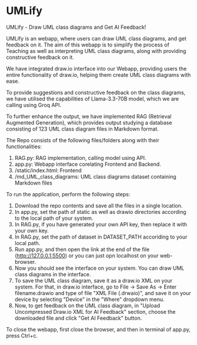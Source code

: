 # UMLify
UMLify - Draw UML class diagrams and Get AI Feedback!

UMLify is an webapp, where users can draw UML class diagrams, and get feedback on it. The aim of this webapp is to simplify the process of Teaching as well as interpreting UML class diagrams, along with providing constructive
feedback on it.

We have integrated draw.io interface into our Webapp, providing users the entire functionality of draw.io, helping them create UML class diagrams with ease.

To provide suggestions and constructive feedback on the class diagrams, we have utilised the capabilities of Llama-3.3-70B model, which we are calling using Groq API.

To further enhance the output, we have implemented RAG (Retrieval Augmented Generation), which provides output studying a database consisting of 123 UML class diagram files in Markdown format.

The Repo consists of the following files/folders along with their functionalities:
1. RAG.py: RAG implementation, calling model using API.
2. app.py: Webapp interface corelating Frontend and Backend.
3. /static/index.html: Frontend
4. /md_UML_class_diagrams: UML class diagrams dataset containing Markdown files

To run the application, perform the following steps:
1. Download the repo contents and save all the files in a single location.
2. In app.py, set the path of static as well as drawio directories according to the local path of your system.
3. In RAG.py, if you have generated your own API key, then replace it with your own key.
4. In RAG.py, set the path of dataset in DATASET_PATH accoriding to your local path.
5. Run app.py, and then open the link at the end of the file (http://127.0.0.1:5500) or you can just opn localhost on your web-browser.
6. Now you should see the interface on your system. You can draw UML class diagrams in the interface.
7. To save the UML class diagram, save it as a draw.io XML on your system. For that, in draw.io interface, go to File -> Save As -> Enter filename.drawio and type of file "XML File (.drwaio)", and save it on your device by selecting "Device" in the "Where" dropdown menu.
8. Now, to get feedback on the UML class diagram, in "Upload Uncompressed Draw.io XML for AI Feedback" section, choose the downloaded file and click "Get AI Feedback" button.

To close the webapp, first close the browser, and then in terminal of app.py, press Ctrl+c.



